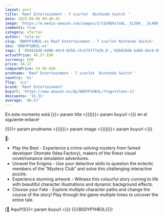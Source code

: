 ```yaml
---
layout: post
title: 'Reef Entertainment - 7 scarlet  Nintendo Switch '
date: 2025-08-09 09:40:45
image: 'https://m.media-amazon.com/images/I/51GNQ9z7oAL._SL500_._SL400_.jpg'
comments: true
category: ofertas
author: 'tole.es'
slug: 'B0DYP1HB3L-es Reef Entertainment - 7 scarlet Nintendo Switch'
sku: 'B0DYP1HB3L-es'
tags: [ '856628d6-bd06-44c9-8556-c5cb75f77e2b_0','856628d6-bd06-44c9-8556-c5cb75f77e2b_2201','856628d6-bd06-44c9-8556-c5cb75f77e2b_3601','856628d6-bd06-44c9-8556-c5cb75f77e2b_9501','Arborist Merchandising Root','Hardware y juegos para Nintendo Switch','Juegos para Nintendo Switch','Outlet Videojuegos','Preventa de Videojuegos','Self Service','Special Features Stores','Videojuegos','Videojuegos más esperados','nintendo','reef entertainment','🇪🇸', ]
actualPrice: 46.57 EUR
currency: EUR
price: 46.57
comparePrice: 54.99 EUR
prodname: 'Reef Entertainment - 7 scarlet  Nintendo Switch '
country: 'es'
flag: '🇪🇸'
brand: 'Reef Entertainment'
buyurl: 'https://www.amazon.es/dp/B0DYP1HB3L/?tag=tolees-21'
descuento: '15.31'
average: '46.57'
---
```


En este momento está [{{< param title >}}]({{< param buyurl >}}) en el siguiente enlace!

[![{{< param prodname >}}]({{< param image >}})]({{< param buyurl >}})

🔎:

- Play the Best - Experience a crime-solving mystery from famed developer Otomate (Idea Factory), makers of the finest visual novel/romance simulation adventures.
- Unravel the Enigma - Use your detective skills to question the eclectic members of the “Mystery Club” and solve this challenging interactive puzzle.
- Experience stunning artwork - Witness this colourful story coming to life with beautiful character illustrations and dynamic background effects.
- Choose your Fate - Explore multiple character paths and change the course of the story! Play through the game multiple times to uncover the entire tale.

[🛒 Aquí!!!]({{< param buyurl >}})
{{<world>}}B0DYP1HB3L{{</world>}}
